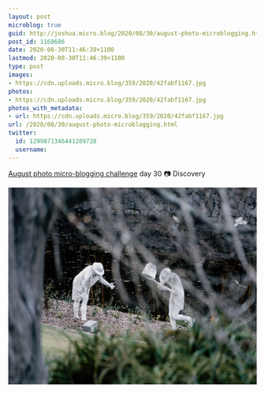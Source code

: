 ```yaml
---
layout: post
microblog: true
guid: http://joshua.micro.blog/2020/08/30/august-photo-microblogging.html
post_id: 1168686
date: 2020-08-30T11:46:39+1100
lastmod: 2020-08-30T11:46:39+1100
type: post
images:
- https://cdn.uploads.micro.blog/359/2020/42fabf1167.jpg
photos:
- https://cdn.uploads.micro.blog/359/2020/42fabf1167.jpg
photos_with_metadata:
- url: https://cdn.uploads.micro.blog/359/2020/42fabf1167.jpg
url: /2020/08/30/august-photo-microblogging.html
twitter:
  id: 1299871346441289728
  username: 
---
```

[August photo micro-blogging challenge](https://micro.welltempered.net/2020/07/23/august-photoblogging-challenge.html) day 30 📷 Discovery

<img src="uploads/2020/42fabf1167.jpg" width="600" height="400" alt="" />
